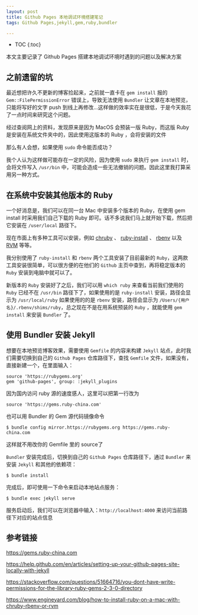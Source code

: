 ```yaml
---
layout: post
title: Github Pages 本地调试环境搭建笔记
tags: Github Pages,jekyll,gem,ruby,bundler

---
```

* TOC
{:toc}

本文主要记录了 Github Pages 搭建本地调试环境时遇到的问题以及解决方案

## 之前遗留的坑

最近想把许久不更新的博客捡起来，之前就一直卡在 `gem install` 报的 `Gem::FilePermissionError` 错误上，导致无法使用 `Bundler` 让文章在本地预览，只能将写好的文字 push 到线上再修改...这样做的效率实在是很低，于是今天我花了一点时间来研究这个问题。

经过查阅网上的资料，发现原来是因为 MacOS 会预装一版 Ruby，而这版 Ruby 是安装在系统文件夹中的，因此使用这版本的 Ruby ，会将安装的文件

那么有人会想，如果使用 `sudo` 命令能否成功？

我个人认为这样做可能存在一定的风险，因为使用 `sudo` 来执行 `gem install` 时，会将文件写入 `/usr/bin` 中，可能会造成一些无法撤销的问题。因此这里我打算采用另一种方式。

## 在系统中安装其他版本的 Ruby

一个好消息是，我们可以在同一台 Mac 中安装多个版本的 Ruby，在使用 gem install 时采用我们自己下载的 Ruby 即可。话不多说我们马上就开始下载，然后把它安装在 `/user/local` 路径下。

现在市面上有多种工具可以安装，例如 [chruby](#https://github.com/postmodern/chruby) 、 [ruby-install](#https://github.com/postmodern/ruby-install) 、 [rbenv](#https://github.com/rbenv/rbenv) 以及 [RVM](#https://rvm.io/rvm/install) 等等。

我分别使用了 `ruby-install` 和 `rbenv` 两个工具安装了目前最新的 `Ruby`，这两款工具安装很简单，可以很方便的在他们的 `Github` 主页中查到，再将稳定版本的 `Ruby` 安装到电脑中就可以了。

新版本的 `Ruby` 安装好了之后，我们可以用 `which ruby` 来查看当前我们使用的 `Ruby` 已经不在 `/usr/bin` 路径下了，如果使用的是 `ruby-install` 安装，路径会显示为 `/usr/local/ruby` 如果使用的的是 `rbenv` 安装，路径会显示为 `/Users/{用户名}/.rbenv/shims/ruby`，总之现在不是在用系统预装的 `Ruby` ，就能使用 `gem install` 来安装 `Bundler` 了。

## 使用 Bundler 安装 Jekyll

想要在本地预览博客效果，需要使用 `Gemfile` 的内容来构建 `Jekyll` 站点，此时我们需要切换到自己的 `Github Pages` 仓库路径下，查找 `Gemfile` 文件，如果没有，直接新建一个，在里面输入：

```
source 'https://rubygems.org'
gem 'github-pages', group: :jekyll_plugins
```

因为国内访问 ruby 源的速度感人，这里可以把第一行改为 

```
source 'https://gems.ruby-china.com'
```

也可以用 Bundler 的 Gem 源代码镜像命令

```
$ bundle config mirror.https://rubygems.org https://gems.ruby-china.com
```

这样就不用改你的 Gemfile 里的 source了

`Bundler` 安装完成后，切换到自己的 `Github Pages` 仓库路径下，通过 `Bundler` 来安装 `Jekyll` 和其他的依赖项：

```
$ bundle install
```

完成后，即可使用一下命令来启动本地站点服务：

```
$ bundle exec jekyll serve
```

服务启动后，我们可以在浏览器中输入：`http://localhost:4000` 来访问当前路径下对应的站点信息

## 参考链接

https://gems.ruby-china.com

https://help.github.com/en/articles/setting-up-your-github-pages-site-locally-with-jekyll

https://stackoverflow.com/questions/51664716/you-dont-have-write-permissions-for-the-library-ruby-gems-2-3-0-directory

https://www.engineyard.com/blog/how-to-install-ruby-on-a-mac-with-chruby-rbenv-or-rvm